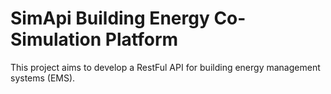 # SimApi Building Energy Co-Simulation Platform

This project aims to develop a RestFul API for building energy management systems (EMS).
